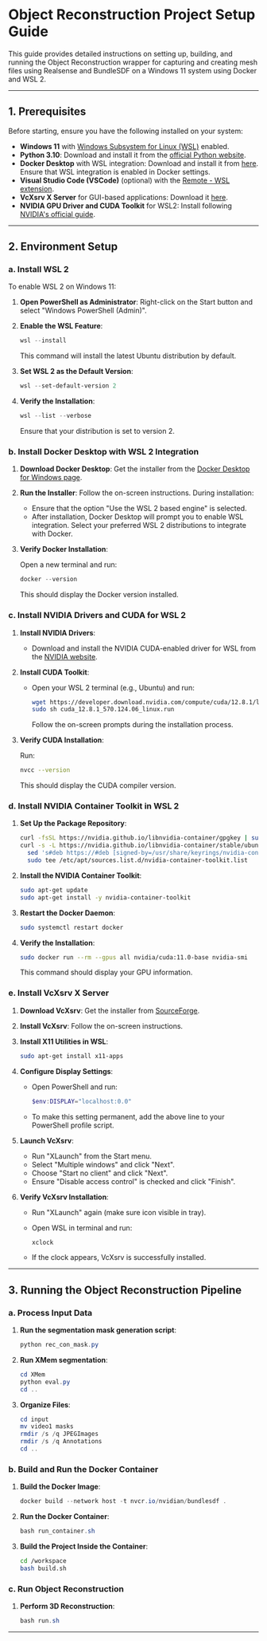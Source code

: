# Object Reconstruction Project Setup Guide

This guide provides detailed instructions on setting up, building, and running the Object Reconstruction wrapper for capturing and creating mesh files using Realsense and BundleSDF on a Windows 11 system using Docker and WSL 2.

---

## 1. Prerequisites

Before starting, ensure you have the following installed on your system:

- **Windows 11** with [Windows Subsystem for Linux (WSL)](https://learn.microsoft.com/en-us/windows/wsl/install) enabled.
- **Python 3.10**: Download and install it from the [official Python website](https://www.python.org/downloads/).
- **Docker Desktop** with WSL integration: Download and install it from [here](https://www.docker.com/products/docker-desktop/). Ensure that WSL integration is enabled in Docker settings.
- **Visual Studio Code (VSCode)** (optional) with the [Remote - WSL extension](https://marketplace.visualstudio.com/items?itemName=ms-vscode-remote.remote-wsl).
- **VcXsrv X Server** for GUI-based applications: Download it [here](https://sourceforge.net/projects/vcxsrv/).
- **NVIDIA GPU Driver and CUDA Toolkit** for WSL2: Install following [NVIDIA's official guide](https://docs.nvidia.com/cuda/wsl-user-guide/index.html).

---

## 2. Environment Setup

### a. Install WSL 2

To enable WSL 2 on Windows 11:

1. **Open PowerShell as Administrator**: Right-click on the Start button and select "Windows PowerShell (Admin)".

2. **Enable the WSL Feature**:

   ```powershell
   wsl --install
   ```

   This command will install the latest Ubuntu distribution by default. 

3. **Set WSL 2 as the Default Version**:

   ```powershell
   wsl --set-default-version 2
   ```

4. **Verify the Installation**:

   ```powershell
   wsl --list --verbose
   ```

   Ensure that your distribution is set to version 2.

### b. Install Docker Desktop with WSL 2 Integration

1. **Download Docker Desktop**: Get the installer from the [Docker Desktop for Windows page](https://docs.docker.com/desktop/install/windows-install/).

2. **Run the Installer**: Follow the on-screen instructions. During installation:

   - Ensure that the option "Use the WSL 2 based engine" is selected.
   - After installation, Docker Desktop will prompt you to enable WSL integration. Select your preferred WSL 2 distributions to integrate with Docker.

3. **Verify Docker Installation**:

   Open a new terminal and run:

   ```powershell
   docker --version
   ```

   This should display the Docker version installed.

### c. Install NVIDIA Drivers and CUDA for WSL 2

1. **Install NVIDIA Drivers**:

   - Download and install the NVIDIA CUDA-enabled driver for WSL from the [NVIDIA website](https://developer.nvidia.com/cuda/wsl).

2. **Install CUDA Toolkit**:

   - Open your WSL 2 terminal (e.g., Ubuntu) and run:

     ```bash
     wget https://developer.download.nvidia.com/compute/cuda/12.8.1/local_installers/cuda_12.8.1_570.124.06_linux.run
     sudo sh cuda_12.8.1_570.124.06_linux.run
     ```

     Follow the on-screen prompts during the installation process.

3. **Verify CUDA Installation**:

   Run:

   ```bash
   nvcc --version
   ```

   This should display the CUDA compiler version.

### d. Install NVIDIA Container Toolkit in WSL 2

1. **Set Up the Package Repository**:

   ```bash
   curl -fsSL https://nvidia.github.io/libnvidia-container/gpgkey | sudo gpg --dearmor -o /usr/share/keyrings/nvidia-container-toolkit-keyring.gpg
   curl -s -L https://nvidia.github.io/libnvidia-container/stable/ubuntu$(lsb_release -rs)/$(arch)/nvidia-container-toolkit.list | \
     sed 's#deb https://#deb [signed-by=/usr/share/keyrings/nvidia-container-toolkit-keyring.gpg] https://#g' | \
     sudo tee /etc/apt/sources.list.d/nvidia-container-toolkit.list
   ```

2. **Install the NVIDIA Container Toolkit**:

   ```bash
   sudo apt-get update
   sudo apt-get install -y nvidia-container-toolkit
   ```

3. **Restart the Docker Daemon**:

   ```bash
   sudo systemctl restart docker
   ```

4. **Verify the Installation**:

   ```bash
   sudo docker run --rm --gpus all nvidia/cuda:11.0-base nvidia-smi
   ```

   This command should display your GPU information.

### e. Install VcXsrv X Server

1. **Download VcXsrv**: Get the installer from [SourceForge](https://sourceforge.net/projects/vcxsrv/).

2. **Install VcXsrv**: Follow the on-screen instructions.

3. **Install X11 Utilities in WSL**:

   ```bash
   sudo apt-get install x11-apps
   ```


4. **Configure Display Settings**:

   - Open PowerShell and run:

     ```powershell
     $env:DISPLAY="localhost:0.0"
     ```

   - To make this setting permanent, add the above line to your PowerShell profile script.

5. **Launch VcXsrv**:

   - Run "XLaunch" from the Start menu.
   - Select "Multiple windows" and click "Next".
   - Choose "Start no client" and click "Next".
   - Ensure "Disable access control" is checked and click "Finish".

6. **Verify VcXsrv Installation**:

   - Run "XLaunch" again (make sure icon visible in tray).
   - Open WSL in terminal and run:

     ```bash
     xclock
     ```

   - If the clock appears, VcXsrv is successfully installed.


---



## 3. Running the Object Reconstruction Pipeline

### a. Process Input Data

1. **Run the segmentation mask generation script**:

   ```powershell
   python rec_con_mask.py
   ```

2. **Run XMem segmentation**:

   ```powershell
   cd XMem
   python eval.py
   cd ..
   ```

3. **Organize Files**:

   ```powershell
   cd input
   mv video1 masks
   rmdir /s /q JPEGImages
   rmdir /s /q Annotations
   cd ..
   ```

### b. Build and Run the Docker Container

1. **Build the Docker Image**:

   ```powershell
   docker build --network host -t nvcr.io/nvidian/bundlesdf .
   ```

2. **Run the Docker Container**:

   ```powershell
   bash run_container.sh
   ```

3. **Build the Project Inside the Container**:

   ```bash
   cd /workspace
   bash build.sh
   ```

### c. Run Object Reconstruction

1. **Perform 3D Reconstruction**:

   ```powershell
   bash run.sh
   ```
---

